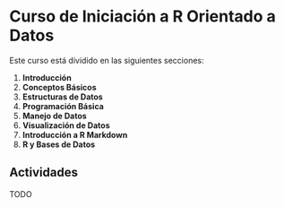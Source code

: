 # Curso de Iniciación a R Orientado a Datos
Este curso está dividido en las siguientes secciones:
1. **Introducción**
2. **Conceptos Básicos**
3. **Estructuras de Datos**
4. **Programación Básica**
5. **Manejo de Datos**
6. **Visualización de Datos**
7. **Introducción a R Markdown**
8. **R y Bases de Datos**

## Actividades
TODO